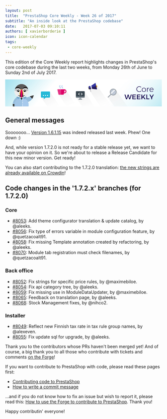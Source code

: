 ```yaml
---
layout: post
title:  "PrestaShop Core Weekly - Week 26 of 2017"
subtitle: "An inside look at the PrestaShop codebase"
date:   2017-07-03 09:10:11
authors: [ xavierborderie ]
icon: icon-calendar
tags:
 - core-weekly
---
```


This edition of the Core Weekly report highlights changes in PrestaShop's core codebase during the last two weeks, from Monday 26th of June to Sunday 2nd of July 2017.

![Core Weekly banner](/assets/images/2017/04/core_weekly_banner.jpg)


## General messages

Sooooooo... [Version 1.6.1.15](http://build.prestashop.com/news/prestashop-1-6-1-15-maintenance-release/) was indeed released last week. Phew! One down :)

And, while version 1.7.2.0 is not ready for a stable release yet, we want to have your opinion on it. So we're about to release a Release Candidate for this new minor version. Get ready!

You can also start contributing to the 1.7.2.0 translation: [the new strings are already available on Crowdin](http://build.prestashop.com/news/172-Translations-update/)!


## Code changes in the '1.7.2.x' branches (for 1.7.2.0)

### Core

* [#8053](https://github.com/PrestaShop/PrestaShop/pull/8053): Add theme configurator translation & update catalog, by @aleeks.
* [#8056](https://github.com/PrestaShop/PrestaShop/pull/8056): Fix type of errors variable in module configuration feature, by @quetzacoalt91.
* [#8058](https://github.com/PrestaShop/PrestaShop/pull/8058): Fix missing Template annotation created by refactoring, by @aleeks.
* [#8070](https://github.com/PrestaShop/PrestaShop/pull/8070): Module tab registration must check filenames, by @quetzacoalt91.


### Back office

* [#8052](https://github.com/PrestaShop/PrestaShop/pull/8052): Fix strings for specific price rules, by @maximebiloe.
* [#8054](https://github.com/PrestaShop/PrestaShop/pull/8054): Fix api category tree, by @aleeks.
* [#8059](https://github.com/PrestaShop/PrestaShop/pull/8059): Fix missing use in ModuleDataUpdater, by @maximebiloe.
* [#8065](https://github.com/PrestaShop/PrestaShop/pull/8065): Feedback on translation page, by @aleeks.
* [#8068](https://github.com/PrestaShop/PrestaShop/pull/8068): Stock Management fixes, by @nihco2.


### Installer

* [#8049](https://github.com/PrestaShop/PrestaShop/pull/8049): Reflect new Finnish tax rate in tax rule group names, by @alexeven.
* [#8055](https://github.com/PrestaShop/PrestaShop/pull/8055): Fix update sql for upgrade, by @aleeks.


Thank you to the contributors whose PRs haven't been merged yet! And of course, a big thank you to all those who contribute with tickets and comments [on the Forge](http://forge.prestashop.com/)!

If you want to contribute to PrestaShop with code, please read these pages first:

 * [Contributing code to PrestaShop](http://doc.prestashop.com/display/PS16/Contributing+code+to+PrestaShop)
 * [How to write a commit message](http://doc.prestashop.com/display/PS16/How+to+write+a+commit+message)

...and if you do not know how to fix an issue but wish to report it, please read this: [How to use the Forge to contribute to PrestaShop](http://doc.prestashop.com/display/PS16/How+to+use+the+Forge+to+contribute+to+PrestaShop). Thank you!

Happy contributin' everyone!

